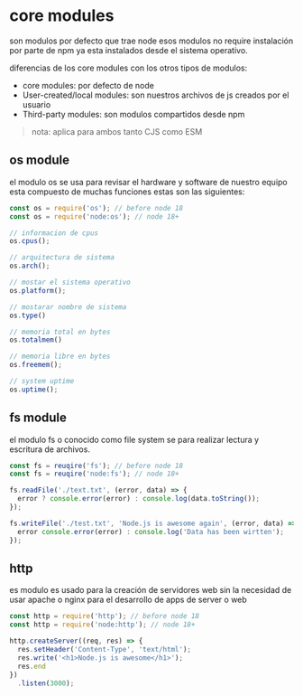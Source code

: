 # core modules

son modulos por defecto que trae node esos modulos no require instalación por parte de npm ya esta instalados desde el sistema operativo.

diferencias de los core modules con los otros tipos de modulos:
- core modules: por defecto de node
- User-created/local modules: son nuestros archivos de js creados por el usuario
- Third-party modules: son modulos compartidos desde npm

> nota: aplica para ambos tanto CJS como ESM

## os module

el modulo os se usa para revisar el hardware y software de nuestro equipo esta compuesto de muchas funciones estas son las siguientes:

``` js
const os = require('os'); // before node 18
const os = require('node:os'); // node 18+

// informacion de cpus
os.cpus();

// arquitectura de sistema
os.arch();

// mostar el sistema operativo
os.platform();

// mostarar nombre de sistema
os.type()

// memoria total en bytes
os.totalmem()

// memoria libre en bytes
os.freemem();

// system uptime
os.uptime();
```

## fs module

el modulo fs o conocido como file system se para realizar lectura y escritura de archivos.

``` js
const fs = reuqire('fs'); // before node 18
const fs = reuqire('node:fs'); // node 18+

fs.readFile('./text.txt', (error, data) => {
  error ? console.error(error) : console.log(data.toString());
});

fs.writeFile('./test.txt', 'Node.js is awesome again', (error, data) => {
  error console.error(error) : console.log('Data has been wirtten');
});
```

## http

es modulo es usado para la creación de servidores web sin la necesidad de usar apache o nginx para el desarrollo de apps de server o web

``` js
const http = require('http'); // before node 18
const http = require('node:http'); // node 18+

http.createServer((req, res) => {
  res.setHeader('Content-Type', 'text/html');
  res.write('<h1>Node.js is awesome</h1>');
  res.end
})
  .listen(3000);
```
